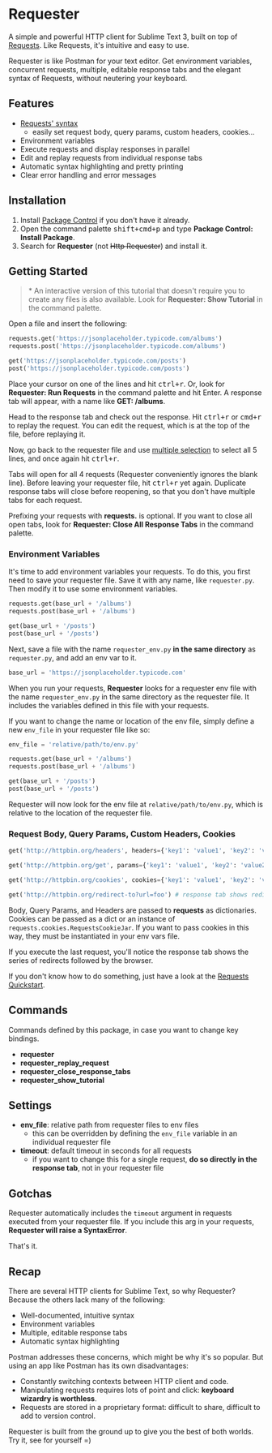 # Requester
A simple and powerful HTTP client for Sublime Text 3, built on top of [Requests](http://docs.python-requests.org/en/master/). Like Requests, it's intuitive and easy to use.

Requester is like Postman for your text editor. Get environment variables, concurrent requests, multiple, editable response tabs and the elegant syntax of Requests, without neutering your keyboard.


## Features
- [Requests' syntax](http://docs.python-requests.org/en/master/user/quickstart/)
  + easily set request body, query params, custom headers, cookies...
- Environment variables
- Execute requests and display responses in parallel
- Edit and replay requests from individual response tabs
- Automatic syntax highlighting and pretty printing
- Clear error handling and error messages


## Installation
1. Install [Package Control](https://packagecontrol.io/) if you don't have it already.
2. Open the command palette <kbd>shift+cmd+p</kbd> and type __Package Control: Install Package__.
3. Search for __Requester__ (not ~~Http Requester~~) and install it.


## Getting Started
>\* An interactive version of this tutorial that doesn't require you to create any files is also available. Look for __Requester: Show Tutorial__ in the command palette.

Open a file and insert the following:
~~~py
requests.get('https://jsonplaceholder.typicode.com/albums')
requests.post('https://jsonplaceholder.typicode.com/albums')

get('https://jsonplaceholder.typicode.com/posts')
post('https://jsonplaceholder.typicode.com/posts')
~~~

Place your cursor on one of the lines and hit <kbd>ctrl+r</kbd>. Or, look for __Requester: Run Requests__ in the command palette and hit Enter. A response tab will appear, with a name like __GET: /albums__.

Head to the response tab and check out the response. Hit <kbd>ctrl+r</kbd> or <kbd>cmd+r</kbd> to replay the request. You can edit the request, which is at the top of the file, before replaying it.

Now, go back to the requester file and use [multiple selection](https://www.sublimetext.com/docs/3/multiple_selection_with_the_keyboard.html) to select all 5 lines, and once again hit <kbd>ctrl+r</kbd>.

Tabs will open for all 4 requests (Requester conveniently ignores the blank line). Before leaving your requester file, hit <kbd>ctrl+r</kbd> yet again. Duplicate response tabs will close before reopening, so that you don't have multiple tabs for each request.

Prefixing your requests with __requests.__ is optional. If you want to close all open tabs, look for __Requester: Close All Response Tabs__ in the command palette.


### Environment Variables
It's time to add environment variables your requests. To do this, you first need to save your requester file. Save it with any name, like `requester.py`. Then modify it to use some environment variables.

~~~py
requests.get(base_url + '/albums')
requests.post(base_url + '/albums')

get(base_url + '/posts')
post(base_url + '/posts')
~~~

Next, save a file with the name `requester_env.py` __in the same directory__ as `requester.py`, and add an env var to it.

~~~py
base_url = 'https://jsonplaceholder.typicode.com'
~~~

When you run your requests, __Requester__ looks for a requester env file with the name `requester_env.py` in the same directory as the requester file. It includes the variables defined in this file with your requests.

If you want to change the name or location of the env file, simply define a new `env_file` in your requester file like so:

~~~py
env_file = 'relative/path/to/env.py'

requests.get(base_url + '/albums')
requests.post(base_url + '/albums')

get(base_url + '/posts')
post(base_url + '/posts')
~~~

Requester will now look for the env file at `relative/path/to/env.py`, which is relative to the location of the requester file.


### Request Body, Query Params, Custom Headers, Cookies
~~~py
get('http://httpbin.org/headers', headers={'key1': 'value1', 'key2': 'value2'})

get('http://httpbin.org/get', params={'key1': 'value1', 'key2': 'value2'})

get('http://httpbin.org/cookies', cookies={'key1': 'value1', 'key2': 'value2'})

get('http://httpbin.org/redirect-to?url=foo') # response tab shows redirects
~~~

Body, Query Params, and Headers are passed to __requests__ as dictionaries. Cookies can be passed as a dict or an instance of `requests.cookies.RequestsCookieJar`. If you want to pass cookies in this way, they must be instantiated in your env vars file.

If you execute the last request, you'll notice the response tab shows the series of redirects followed by the browser.

If you don't know how to do something, just have a look at the [Requests Quickstart](http://docs.python-requests.org/en/master/user/quickstart/).


## Commands
Commands defined by this package, in case you want to change key bindings.

- __requester__
- __requester_replay_request__
- __requester_close_response_tabs__
- __requester_show_tutorial__


## Settings
- __env_file__: relative path from requester files to env files
  + this can be overridden by defining the `env_file` variable in an individual requester file
- __timeout__: default timeout in seconds for all requests
  + if you want to change this for a single request, __do so directly in the response tab__, not in your requester file


## Gotchas
Requester automatically includes the `timeout` argument in requests executed from your requester file. If you include this arg in your requests, __Requester will raise a SyntaxError__.

That's it.


## Recap
There are several HTTP clients for Sublime Text, so why Requester? Because the others lack many of the following:

- Well-documented, intuitive syntax
- Environment variables
- Multiple, editable response tabs
- Automatic syntax highlighting

Postman addresses these concerns, which might be why it's so popular. But using an app like Postman has its own disadvantages:

- Constantly switching contexts between HTTP client and code.
- Manipulating requests requires lots of point and click: __keyboard wizardry is worthless__.
- Requests are stored in a proprietary format: difficult to share, difficult to add to version control.

Requester is built from the ground up to give you the best of both worlds. Try it, see for yourself =)
